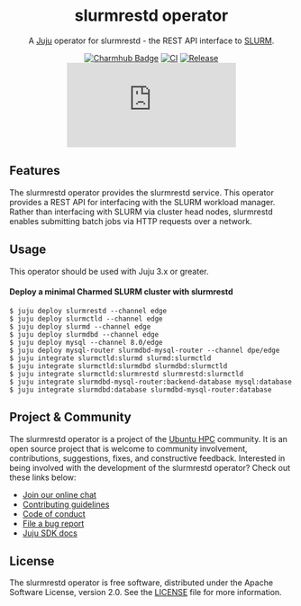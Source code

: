 <div align="center">

# slurmrestd operator

A [Juju](https://juju.is) operator for slurmrestd - the REST API interface to [SLURM](https://slurm.schedmd.com/overview.html).

[![Charmhub Badge](https://charmhub.io/slurmrestd/badge.svg)](https://charmhub.io/slurmrestd)
[![CI](https://github.com/omnivector-solutions/slurmrestd-operator/actions/workflows/ci.yaml/badge.svg)](https://github.com/omnivector-solutions/slurmrestd-operator/actions/workflows/ci.yaml/badge.svg)
[![Release](https://github.com/omnivector-solutions/slurmrestd-operator/actions/workflows/release.yaml/badge.svg)](https://github.com/omnivector-solutions/slurmrestd-operator/actions/workflows/release.yaml/badge.svg)
[![Matrix](https://img.shields.io/matrix/ubuntu-hpc%3Amatrix.org?logo=matrix&label=ubuntu-hpc)](https://matrix.to/#/#ubuntu-hpc:matrix.org)

</div>

## Features

The slurmrestd operator provides the slurmrestd service. This operator provides a REST API for interfacing with the SLURM
workload manager. Rather than interfacing with SLURM via cluster head nodes, slurmrestd enables submitting batch jobs
via HTTP requests over a network.

## Usage

This operator should be used with Juju 3.x or greater.

#### Deploy a minimal Charmed SLURM cluster with slurmrestd

```shell
$ juju deploy slurmrestd --channel edge
$ juju deploy slurmctld --channel edge
$ juju deploy slurmd --channel edge
$ juju deploy slurmdbd --channel edge
$ juju deploy mysql --channel 8.0/edge
$ juju deploy mysql-router slurmdbd-mysql-router --channel dpe/edge
$ juju integrate slurmctld:slurmd slurmd:slurmctld
$ juju integrate slurmctld:slurmdbd slurmdbd:slurmctld
$ juju integrate slurmctld:slurmrestd slurmrestd:slurmctld
$ juju integrate slurmdbd-mysql-router:backend-database mysql:database
$ juju integrate slurmdbd:database slurmdbd-mysql-router:database
```

## Project & Community

The slurmrestd operator is a project of the [Ubuntu HPC](https://discourse.ubuntu.com/t/high-performance-computing-team/35988) 
community. It is an open source project that is welcome to community involvement, contributions, suggestions, fixes, and 
constructive feedback. Interested in being involved with the development of the slurmrestd operator? Check out these links below:

* [Join our online chat](https://matrix.to/#/#ubuntu-hpc:matrix.org)
* [Contributing guidelines](./CONTRIBUTING.md)
* [Code of conduct](https://ubuntu.com/community/ethos/code-of-conduct)
* [File a bug report](https://github.com/omnivector-solutions/slurmrestd-operator/issues)
* [Juju SDK docs](https://juju.is/docs/sdk)

## License

The slurmrestd operator is free software, distributed under the Apache Software License, version 2.0. See the [LICENSE](./LICENSE) file for more information.
